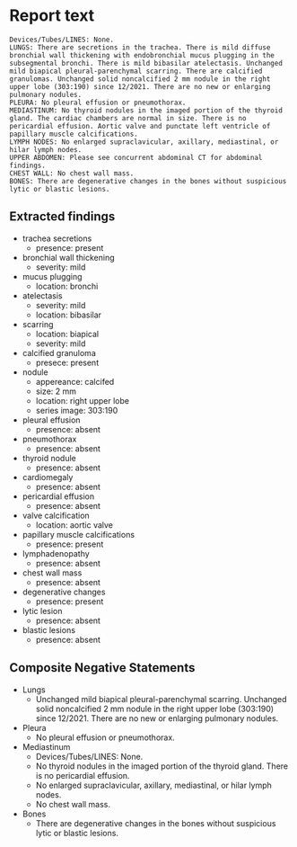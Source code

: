 # Report text

```text
Devices/Tubes/LINES: None.
LUNGS: There are secretions in the trachea. There is mild diffuse bronchial wall thickening with endobronchial mucus plugging in the subsegmental bronchi. There is mild bibasilar atelectasis. Unchanged mild biapical pleural-parenchymal scarring. There are calcified granulomas. Unchanged solid noncalcified 2 mm nodule in the right upper lobe (303:190) since 12/2021. There are no new or enlarging pulmonary nodules.
PLEURA: No pleural effusion or pneumothorax.
MEDIASTINUM: No thyroid nodules in the imaged portion of the thyroid gland. The cardiac chambers are normal in size. There is no pericardial effusion. Aortic valve and punctate left ventricle of papillary muscle calcifications. 
LYMPH NODES: No enlarged supraclavicular, axillary, mediastinal, or hilar lymph nodes.
UPPER ABDOMEN: Please see concurrent abdominal CT for abdominal findings.
CHEST WALL: No chest wall mass.
BONES: There are degenerative changes in the bones without suspicious lytic or blastic lesions.
```

## Extracted findings

- trachea secretions
  - presence: present
- bronchial wall thickening
  - severity: mild
- mucus plugging
  - location: bronchi
- atelectasis
  - severity: mild
  - location: bibasilar
- scarring
  - location: biapical
  - severity: mild
- calcified granuloma
  - presece: present
- nodule
  - appereance: calcifed
  - size: 2 mm
  - location: right upper lobe
  - series image: 303:190
- pleural effusion
  - presence: absent
- pneumothorax
  - presence: absent
- thyroid nodule
  - presence: absent
- cardiomegaly
  - presence: absent
- pericardial effusion
  - presence: absent
- valve calcification
  - location: aortic valve
- papillary muscle calcifications
  - presence: present
- lymphadenopathy
  - presence: absent
- chest wall mass
  - presence: absent
- degenerative changes
  - presence: present
- lytic lesion
  - presence: absent
- blastic lesions
  - presence: absent

## Composite Negative Statements

- Lungs
  - Unchanged mild biapical pleural-parenchymal scarring. Unchanged solid noncalcified 2 mm nodule in the right upper lobe (303:190) since 12/2021. There are no new or enlarging pulmonary nodules.
- Pleura
  - No pleural effusion or pneumothorax.
- Mediastinum
  - Devices/Tubes/LINES: None.
  - No thyroid nodules in the imaged portion of the thyroid gland. There is no pericardial effusion.
  - No enlarged supraclavicular, axillary, mediastinal, or hilar lymph nodes.
  - No chest wall mass.
- Bones
  - There are degenerative changes in the bones without suspicious lytic or blastic lesions.

